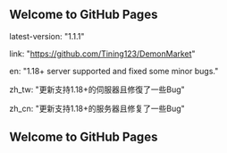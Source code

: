 ## Welcome to GitHub Pages
latest-version: "1.1.1"


link: "https://github.com/Tining123/DemonMarket"


en: "1.18+ server supported and fixed some minor bugs."


zh_tw: "更新支持1.18+的伺服器且修復了一些Bug"


zh_cn: "更新支持1.18+的服务器且修复了一些Bug"

## Welcome to GitHub Pages
